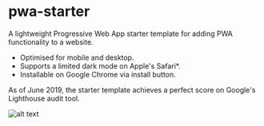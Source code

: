 # pwa-starter

A lightweight Progressive Web App starter template for adding PWA functionality to a website.

- Optimised for mobile and desktop.
- Supports a limited dark mode on Apple's Safari\*.
- Installable on Google Chrome via install button.

As of June 2019, the starter template achieves a perfect score on Google's Lighthouse audit tool.

![alt text](https://i.ibb.co/m9BHfgJ/Screenshot-2019-06-05-at-2-53-09-p-m.png "Lighthouse perfect score image")
